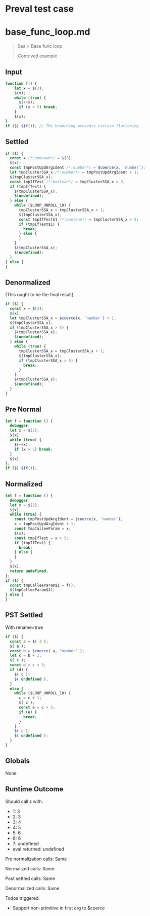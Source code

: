 # Preval test case

# base_func_loop.md

> Ssa > Base func loop
>
> Contrived example

## Input

`````js filename=intro
function f() {
    let x = $(3);
    $(x);
    while (true) {
      $(++x);
      if (x > 5) break;
    }
    $(x);
}
if ($) $(f()); // The branching prevents certain flattening
`````

## Settled


`````js filename=intro
if ($) {
  const x /*:unknown*/ = $(3);
  $(x);
  const tmpPostUpdArgIdent /*:number*/ = $coerce(x, `number`);
  let tmpClusterSSA_x /*:number*/ = tmpPostUpdArgIdent + 1;
  $(tmpClusterSSA_x);
  const tmpIfTest /*:boolean*/ = tmpClusterSSA_x > 5;
  if (tmpIfTest) {
    $(tmpClusterSSA_x);
    $(undefined);
  } else {
    while ($LOOP_UNROLL_10) {
      tmpClusterSSA_x = tmpClusterSSA_x + 1;
      $(tmpClusterSSA_x);
      const tmpIfTest$1 /*:boolean*/ = tmpClusterSSA_x > 5;
      if (tmpIfTest$1) {
        break;
      } else {
      }
    }
    $(tmpClusterSSA_x);
    $(undefined);
  }
} else {
}
`````

## Denormalized
(This ought to be the final result)

`````js filename=intro
if ($) {
  const x = $(3);
  $(x);
  let tmpClusterSSA_x = $coerce(x, `number`) + 1;
  $(tmpClusterSSA_x);
  if (tmpClusterSSA_x > 5) {
    $(tmpClusterSSA_x);
    $(undefined);
  } else {
    while (true) {
      tmpClusterSSA_x = tmpClusterSSA_x + 1;
      $(tmpClusterSSA_x);
      if (tmpClusterSSA_x > 5) {
        break;
      }
    }
    $(tmpClusterSSA_x);
    $(undefined);
  }
}
`````

## Pre Normal


`````js filename=intro
let f = function () {
  debugger;
  let x = $(3);
  $(x);
  while (true) {
    $(++x);
    if (x > 5) break;
  }
  $(x);
};
if ($) $(f());
`````

## Normalized


`````js filename=intro
let f = function () {
  debugger;
  let x = $(3);
  $(x);
  while (true) {
    const tmpPostUpdArgIdent = $coerce(x, `number`);
    x = tmpPostUpdArgIdent + 1;
    const tmpCalleeParam = x;
    $(x);
    const tmpIfTest = x > 5;
    if (tmpIfTest) {
      break;
    } else {
    }
  }
  $(x);
  return undefined;
};
if ($) {
  const tmpCalleeParam$1 = f();
  $(tmpCalleeParam$1);
} else {
}
`````

## PST Settled
With rename=true

`````js filename=intro
if ($) {
  const a = $( 3 );
  $( a );
  const b = $coerce( a, "number" );
  let c = b + 1;
  $( c );
  const d = c > 5;
  if (d) {
    $( c );
    $( undefined );
  }
  else {
    while ($LOOP_UNROLL_10) {
      c = c + 1;
      $( c );
      const e = c > 5;
      if (e) {
        break;
      }
    }
    $( c );
    $( undefined );
  }
}
`````

## Globals

None

## Runtime Outcome

Should call `$` with:
 - 1: 3
 - 2: 3
 - 3: 4
 - 4: 5
 - 5: 6
 - 6: 6
 - 7: undefined
 - eval returned: undefined

Pre normalization calls: Same

Normalized calls: Same

Post settled calls: Same

Denormalized calls: Same

Todos triggered:
- Support non-primitive in first arg to $coerce